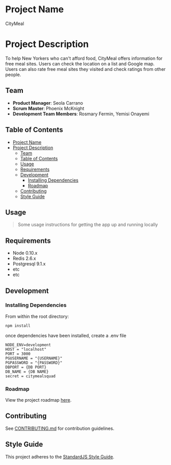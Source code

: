 # Project Name
CityMeal

# Project Description
To help New Yorkers who can't afford food, CityMeal offers information for free meal sites. Users can check the location on a list and Google map. Users can also rate free meal sites they visited and check ratings from other people. 

## Team

  - __Product Manager__: Seola Carrano
  - __Scrum Master__: Phoenix McKnight
  - __Development Team Members__: Rosmary Fermin, Yemisi Onayemi

## Table of Contents

- [Project Name](#project-name)
- [Project Description](#project-description)
  - [Team](#team)
  - [Table of Contents](#table-of-contents)
  - [Usage](#usage)
  - [Requirements](#requirements)
  - [Development](#development)
    - [Installing Dependencies](#installing-dependencies)
    - [Roadmap](#roadmap)
  - [Contributing](#contributing)
  - [Style Guide](#style-guide)

## Usage

> Some usage instructions for getting the app up and running locally

## Requirements

- Node 0.10.x
- Redis 2.6.x
- Postgresql 9.1.x
- etc
- etc

## Development

### Installing Dependencies

From within the root directory:

```sh
npm install
```
once dependencies have been installed, create a .env file
```
NODE_ENV=development
HOST = "localhost"
PORT = 3000
PGUSERNAME = "{USERNAME}"
PGPASSWORD = "{PASSWORD}"
DBPORT = {DB PORT}
DB_NAME = {DB NAME}
secret = citymealsquad
```

### Roadmap

View the project roadmap [here]('https://github.com/CityMeal/CityMeal/projects/2').


## Contributing

See [CONTRIBUTING.md](CONTRIBUTING.md) for contribution guidelines.


## Style Guide

This project adheres to the [StandardJS Style Guide](https://github.com/standard/standard).
